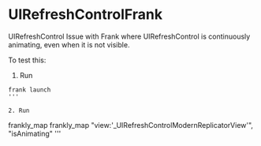 UIRefreshControlFrank
=====================

UIRefreshControl Issue with Frank where UIRefreshControl is continuously animating, even when it is not visible.

To test this:

1. Run 
```
frank launch
'''

2. Run 
```
frankly_map frankly_map "view:'_UIRefreshControlModernReplicatorView'", "isAnimating"
'''
